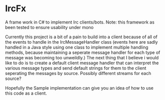 IrcFx
=====

A frame work in C# to implement Irc clients/bots. Note: this framework as been tested to ensure usability under mono

Currently this project is a bit of a pain to build into a client because of all of the events to handle in the 
IrcMessageHandler class (events here are sadly handled in a Java style using one class to implement multiple handling 
methods, because maintaining a seperate message handler for each type of message was becoming  too unweildly.) The next
thing that I believe i would like to do is to create a default client message handler that can interpret the various
message types and send default strings for them to  the client seperating the messages by source. Possibly different 
streams for each source?

Hopefully the Sample implementation can give you an idea of how to use this code as a client.
